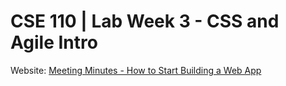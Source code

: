 # CSE 110 | Lab Week 3 - CSS and Agile Intro
Website: [Meeting Minutes - How to Start Building a Web App](https://ruhlando.github.io/sp25-cse110-lab3/)
